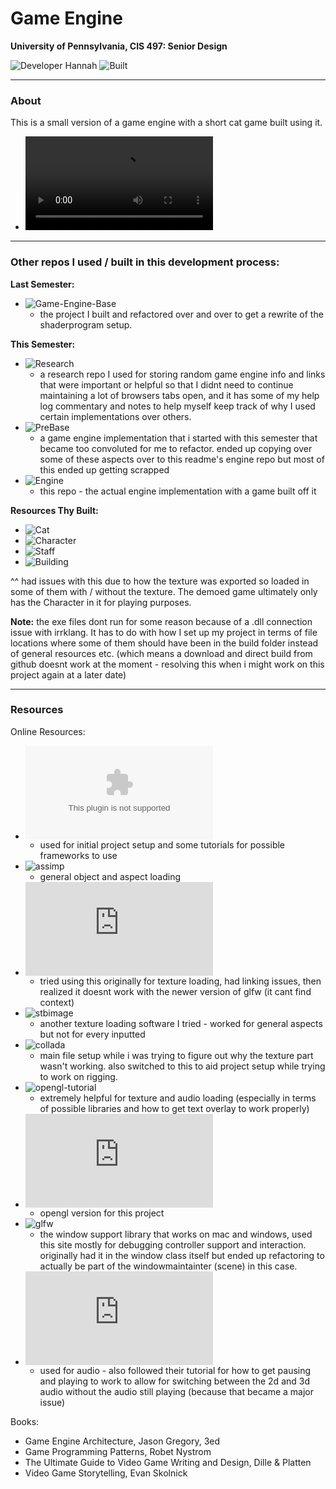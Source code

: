 # Game Engine

**University of Pennsylvania, CIS 497: Senior Design**

![Developer Hannah](https://img.shields.io/badge/Developer-Hannah-0f97ff.svg?style=flat) ![Built](https://img.shields.io/appveyor/ci/gruntjs/grunt.svg)

[//]: #(![gpu.js](https://img.shields.io/badge/GPGPU-gpu.js-yellow.svg))
[//]: #(![WebGL2.0](https://img.shields.io/badge/WebGL-2.0-lightgrey.svg))
[//]: #(![Built](https://img.shields.io/appveyor/ci/gruntjs/grunt.svg))
[//]: #![Progress](https://img.shields.io/badge/implementation-in%20progress-orange.svg)
[//]: #(![Issues](https://img.shields.io/badge/issues-none-green.svg))

____________________________________________________________________________________

### About

This is a small version of a game engine with a short cat game built using it.

- ![FINAL PROJECT VIDEO](./SeniorDesignGameEngine_smallfile.mp4)

____________________________________________________________________________________

### Other repos I used / built in this development process:

**Last Semester:**
- ![Game-Engine-Base](https://github.com/hanbollar/Game-Engine)
   -  the project I built and refactored over and over to get a rewrite of the shaderprogram setup.

**This Semester:**
- ![Research](https://github.com/hanbollar/some_useless_gameengineinfo)
   - a research repo I used for storing random game engine info and links that were important or helpful so that I didnt need to continue maintaining a lot of browsers tabs open, and it has some of my help log commentary and notes to help myself keep track of why I used certain implementations over others.
- ![PreBase](https://github.com/hanbollar/engine1)
   - a game engine implementation that i started with this semester that became too convoluted for me to refactor. ended up copying over some of these aspects over to this readme's engine repo but most of this ended up getting scrapped
- ![Engine](#)
   - this repo - the actual engine implementation with a game built off it 

**Resources Thy Built:**
- ![Cat](https://github.com/tatran5/sp19IPDCat)
- ![Character](https://github.com/tatran5/sp19IPDMainChar)
- ![Staff](https://github.com/tatran5/sp19Staff)
- ![Building](https://github.com/tatran5/sp19OnsenStreet)

^^ had issues with this due to how the texture was exported so loaded in some of them with / without the texture. The demoed game ultimately only has the Character in it for playing purposes.

**Note:** the exe files dont run for some reason because of a .dll connection issue with irrklang. It has to do with how I set up my project in terms of file locations where some of them should have been in the build folder instead of general resources etc. (which means a download and direct build from github doesnt work at the moment - resolving this when i might work on this project again at a later date)

____________________________________________________________________________________

### Resources

Online Resources:
- ![learnopengl.com](learnopengl.com)
   - used for initial project setup and some tutorials for possible frameworks to use
- ![assimp](http://www.assimp.org/)
   - general object and aspect loading
- ![SOIL](https://www.lonesock.net/soil.html)
   - tried using this originally for texture loading, had linking issues, then realized it doesnt work with the newer version of glfw (it cant find context)
- ![stbimage](https://github.com/nothings/stb)
   - another texture loading software I tried - worked for general aspects but not for every inputted
- ![collada](https://www.khronos.org/collada/)
   - main file setup while i was trying to figure out why the texture part wasn't working. also switched to this to aid project setup while trying to work on rigging.
- ![opengl-tutorial](http://www.opengl-tutorial.org/)
   - extremely helpful for texture and audio loading (especially in terms of possible libraries and how to get text overlay to work properly)
- ![opengl 4.2](https://www.khronos.org/registry/OpenGL/specs/gl/glspec42.core.pdf)
   - opengl version for this project
- ![glfw](https://github.com/glfw/glfw)
   - the window support library that works on mac and windows, used this site mostly for debugging controller support and interaction. originally had it in the window class itself but ended up refactoring to actually be part of the windowmaintainter (scene) in this case.
- ![irrklang](https://www.ambiera.com/irrklang/downloads.html)
   - used for audio - also followed their tutorial for how to get pausing and playing to work to allow for switching between the 2d and 3d audio without the audio still playing (because that became a major issue)

Books:
- Game Engine Architecture, Jason Gregory, 3ed
- Game Programming Patterns, Robet Nystrom
- The Ultimate Guide to Video Game Writing and Design, Dille & Platten
- Video Game Storytelling, Evan Skolnick

